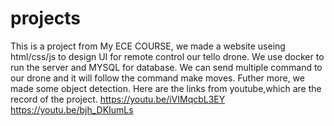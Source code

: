# projects
This is a project from My ECE COURSE, we made a website useing html/css/js to design UI for remote control our tello drone. We use docker to run the server and MYSQL for database. We can send multiple command to our drone and it will follow the command make moves. Futher more, we made some object detection. Here are the links from youtube,which are the record of the project. 
https://youtu.be/iVIMqcbL3EY
https://youtu.be/bjh_DKIumLs
